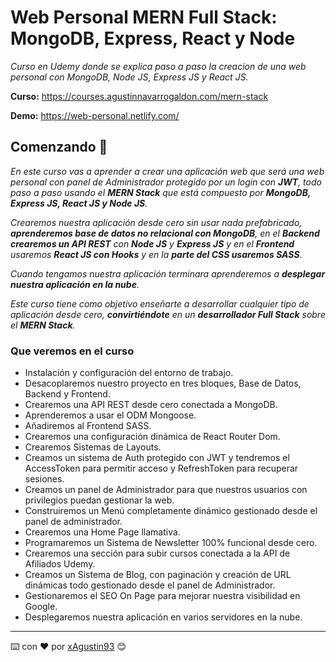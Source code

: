 # Web Personal MERN Full Stack: MongoDB, Express, React y Node

_Curso en Udemy donde se explica paso a paso la creacion de una web personal con MongoDB, Node JS, Express JS y React JS._

**Curso:** https://courses.agustinnavarrogaldon.com/mern-stack

**Demo:** https://web-personal.netlify.com/

## Comenzando 🚀

_En este curso vas a aprender a crear una aplicación web que será una web personal con panel de Administrador protegido por un login con **JWT**, todo paso a paso usando el **MERN Stack** que está compuesto por **MongoDB, Express JS, React JS y Node JS**._

_Crearemos nuestra aplicación desde cero sin usar nada prefabricado, **aprenderemos base de datos no relacional con MongoDB**, en el **Backend crearemos un API REST** con **Node JS** y **Express JS** y en el **Frontend** usaremos **React JS con Hooks** y en la **parte del CSS usaremos SASS**._

_Cuando tengamos nuestra aplicación terminara aprenderemos a **desplegar nuestra aplicación en la nube**._

_Este curso tiene como objetivo enseñarte a desarrollar cualquier tipo de aplicación desde cero, **convirtiéndote** en un **desarrollador Full Stack** sobre el **MERN Stack**._

### Que veremos en el curso

- Instalación y configuración del entorno de trabajo.
- Desacoplaremos nuestro proyecto en tres bloques, Base de Datos, Backend y Frontend.
- Crearemos una API REST desde cero conectada a MongoDB.
- Aprenderemos a usar el ODM Mongoose.
- Añadiremos al Frontend SASS.
- Crearemos una configuración dinámica de React Router Dom.
- Crearemos Sistemas de Layouts.
- Creamos un sistema de Auth protegido con JWT y tendremos el AccessToken para permitir acceso y RefreshToken para recuperar sesiones.
- Creamos un panel de Administrador para que nuestros usuarios con privilegios puedan gestionar la web.
- Construiremos un Menú completamente dinámico gestionado desde el panel de administrador.
- Crearemos una Home Page llamativa.
- Programaremos un Sistema de Newsletter 100% funcional desde cero.
- Crearemos una sección para subir cursos conectada a la API de Afiliados Udemy.
- Creamos un Sistema de Blog, con paginación y creación de URL dinámicas todo gestionado desde el panel de Administrador.
- Gestionaremos el SEO On Page para mejorar nuestra visibilidad en Google.
- Desplegaremos nuestra aplicación en varios servidores en la nube.

---

⌨️ con ❤️ por [xAgustin93](https://github.com/xAgustin93) 😊
